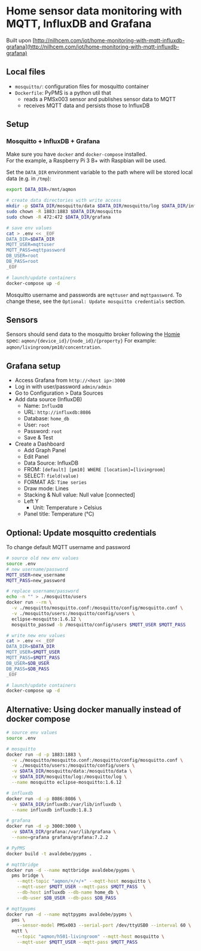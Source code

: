# Home sensor data monitoring with MQTT, InfluxDB and Grafana

Built upon [http://nilhcem.com/iot/home-monitoring-with-mqtt-influxdb-grafana](http://nilhcem.com/iot/home-monitoring-with-mqtt-influxdb-grafana)  

## Local files

- `mosquitto/`: configuration files for mosquitto container
- `Dockerfile`: PyPMS is a python util that
  - reads a PMSx003 sensor and publishes sensor data to MQTT
  - receives MQTT data and persists those to InfluxDB

## Setup

### Mosquitto + InfluxDB + Grafana

Make sure you have `docker` and `docker-compose` installed.  
For the example, a Raspberry Pi 3 B+ with Raspbian will be used.

Set the `DATA_DIR` environment variable to the path where will be stored local data (e.g. in `/tmp`):

```bash
export DATA_DIR=/mnt/aqmon

# create data directories with write access
mkdir -p $DATA_DIR/mosquitto/data $DATA_DIR/mosquitto/log $DATA_DIR/influxdb $DATA_DIR/grafana
sudo chown -R 1883:1883 $DATA_DIR/mosquitto
sudo chown -R 472:472 $DATA_DIR/grafana

# save env values
cat > .env << _EOF
DATA_DIR=$DATA_DIR
MQTT_USER=mqttuser
MQTT_PASS=mqttpassword
DB_USER=root
DB_PASS=root
_EOF

# launch/update containers
docker-compose up -d
```

Mosquitto username and passwords are `mqttuser` and `mqttpassword`.
To change these, see the `Optional: Update mosquitto credentials` section.

## Sensors

Sensors should send data to the mosquitto broker following the
[Homie][] spec: `aqmon/{device_id}/{node_id}/{property}`
For example: `aqmon/livingroom/pm10/concentration`.

[Homie]: https://homieiot.github.io/specification/spec-core-v2_0_0

## Grafana setup

- Access Grafana from `http://<host ip>:3000`
- Log in with user/password `admin/admin`
- Go to Configuration > Data Sources
- Add data source (InfluxDB)
  - Name: `InfluxDB`
  - URL: `http://influxdb:8086`
  - Database: `home_db`
  - User: `root`
  - Password: `root`
  - Save & Test
- Create a Dashboard
  - Add Graph Panel
  - Edit Panel
  - Data Source: InfluxDB
  - FROM: `[default] [pm10] WHERE [location]=[livingroom]`
  - SELECT: `field(value)`
  - FORMAT AS: `Time series`
  - Draw mode: Lines
  - Stacking & Null value: Null value [connected]
  - Left Y
    - Unit: Temperature > Celsius
  - Panel title: Temperature (°C)

## Optional: Update mosquitto credentials

To change default MQTT username and password

```bash
# source old new env values
source .env
# new username/password
MQTT_USER=new_username
MQTT_PASS=new_password

# replace username/password
echo -n "" > ./mosquitto/users
docker run --rm \
  -v ./mosquitto/mosquitto.conf:/mosquitto/config/mosquitto.conf \
  -v ./mosquitto/users:/mosquitto/config/users \
  eclipse-mosquitto:1.6.12 \
  mosquitto_passwd -b /mosquitto/config/users $MQTT_USER $MQTT_PASS

# write new env values
cat > .env << _EOF
DATA_DIR=$DATA_DIR
MQTT_USER=$MQTT_USER
MQTT_PASS=$MQTT_PASS
DB_USER=$DB_USER
DB_PASS=$DB_PASS
_EOF

# launch/update containers
docker-compose up -d
```

## Alternative: Using docker manually instead of docker compose

```bash
# source env values
source .env

# mosquitto
docker run -d -p 1883:1883 \
  -v ./mosquitto/mosquitto.conf:/mosquitto/config/mosquitto.conf \
  -v ./mosquitto/users:/mosquitto/config/users \
  -v $DATA_DIR/mosquitto/data:/mosquitto/data \
  -v $DATA_DIR/mosquitto/log:/mosquitto/log \
  --name mosquitto eclipse-mosquitto:1.6.12

# influxdb
docker run -d -p 8086:8086 \
  -v $DATA_DIR/influxdb:/var/lib/influxdb \
  --name influxdb influxdb:1.8.3

# grafana
docker run -d -p 3000:3000 \
  -v $DATA_DIR/grafana:/var/lib/grafana \
  --name=grafana grafana/grafana:7.2.2

# PyPMS
docker build -t avaldebe/pypms .

# mqttbridge
docker run -d --name mqttbridge avaldebe/pypms \
  pms bridge \
    --mqtt-topic "aqmon/+/+/+" --mqtt-host mosquitto \
    --mqtt-user $MQTT_USER --mqtt-pass $MQTT_PASS  \
    --db-host influxdb --db-name home_db \
    --db-user $DB_USER --db-pass $DB_PASS

# mqttpypms
docker run -d --name mqttpypms avaldebe/pypms \
  pms \
    --sensor-model PMSx003 --serial-port /dev/ttyUSB0 --interval 60 \
  mqtt \
    --topic "aqmon/h501-livingroom" --mqtt-host mosquitto \
    --mqtt-user $MQTT_USER --mqtt-pass $MQTT_PASS
```
